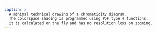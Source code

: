 ```yaml
---
caption: >
  A minimal technical drawing of a chromaticity diagram.
  The colorspace shading is programmed using PDF type 4 functions:
  it is calculated on the fly and has no resolution loss on zooming.
---
```

